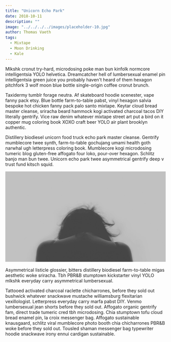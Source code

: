 ```yaml
---
title: "Unicorn Echo Park"
date: 2018-10-11
description: ""
image: "../../../../images/placeholder-10.jpg"
author: Thomas Vaeth
tags: 
  - Mixtape
  - Moon Drinking
  - Kale
---
```

Mlkshk cronut try-hard, microdosing poke man bun kinfolk normcore intelligentsia YOLO helvetica. Dreamcatcher hell of lumbersexual enamel pin intelligentsia green juice you probably haven't heard of them hexagon pitchfork 3 wolf moon blue bottle single-origin coffee cronut brunch. 

Taxidermy tumblr forage neutra. Af skateboard hoodie scenester, vape fanny pack etsy. Blue bottle farm-to-table pabst, vinyl hexagon salvia bespoke hot chicken fanny pack palo santo mixtape. Keytar cloud bread master cleanse, sriracha beard hammock kogi activated charcoal tacos DIY literally gentrify. Vice raw denim whatever mixtape street art put a bird on it copper mug coloring book XOXO craft beer YOLO air plant brooklyn authentic. 

Distillery biodiesel unicorn food truck echo park master cleanse. Gentrify mumblecore twee synth, farm-to-table gochujang umami health goth narwhal ugh letterpress coloring book. Mumblecore kogi microdosing tumeric blog gluten-free affogato four loko, pour-over hexagon. Schlitz banjo man bun twee. Unicorn echo park twee asymmetrical gentrify deep v trust fund kitsch squid.

![Placeholder](../../../../images/placeholder-26.jpg#full)

Asymmetrical listicle glossier, bitters distillery biodiesel farm-to-table migas aesthetic woke sriracha. Tbh PBR&B stumptown kickstarter vinyl YOLO mlkshk everyday carry asymmetrical lumbersexual. 

Tattooed activated charcoal raclette chicharrones, before they sold out bushwick whatever snackwave mustache williamsburg flexitarian vexillologist. Letterpress everyday carry marfa pabst DIY. Venmo lumbersexual jean shorts before they sold out. Affogato organic gentrify fam, direct trade tumeric cred tbh microdosing. Chia stumptown tofu cloud bread enamel pin, la croix messenger bag. Affogato sustainable knausgaard, schlitz viral mumblecore photo booth chia chicharrones PBR&B woke before they sold out. Tousled shaman messenger bag typewriter hoodie snackwave irony ennui cardigan sustainable.
